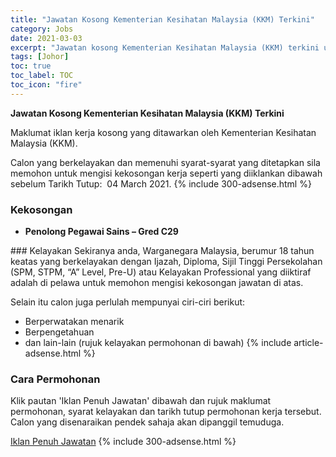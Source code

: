```yaml
---
title: "Jawatan Kosong Kementerian Kesihatan Malaysia (KKM) Terkini" 
category: Jobs 
date: 2021-03-03 
excerpt: "Jawatan kosong Kementerian Kesihatan Malaysia (KKM) terkini untuk kekosongan Penolong Pegawai Sains – Gred C29" 
tags: [Johor] 
toc: true 
toc_label: TOC 
toc_icon: "fire" 
--- 
```


**Jawatan Kosong Kementerian Kesihatan Malaysia (KKM) Terkini**

Maklumat iklan kerja kosong yang ditawarkan oleh Kementerian Kesihatan Malaysia (KKM). 

Calon yang berkelayakan dan memenuhi syarat-syarat yang ditetapkan sila memohon untuk mengisi kekosongan kerja seperti yang diiklankan dibawah sebelum Tarikh Tutup:  04 March 2021. 
{% include 300-adsense.html %} 
### Kekosongan 
<ul>
<li>
<p><b>Penolong Pegawai Sains &#8211; Gred C29</b></p>
</li>
</ul> 
### Kelayakan 
Sekiranya anda, Warganegara Malaysia, berumur 18 tahun keatas yang berkelayakan dengan Ijazah, Diploma, Sijil Tinggi Persekolahan (SPM, STPM, “A” Level, Pre-U) atau Kelayakan Professional yang diiktiraf adalah di pelawa untuk memohon mengisi kekosongan jawatan di atas.

Selain itu calon juga perlulah mempunyai ciri-ciri berikut:
- Berperwatakan menarik
- Berpengetahuan
- dan lain-lain (rujuk kelayakan permohonan di bawah) 
{% include article-adsense.html %} 
### Cara Permohonan 
Klik pautan 'Iklan Penuh Jawatan' dibawah dan rujuk maklumat permohonan, syarat kelayakan dan tarikh tutup permohonan kerja tersebut.
Calon yang disenaraikan pendek sahaja akan dipanggil temuduga.

<a href="http://infokerjaya.org/pejabat-kesihatan-daerah-kluang/" class="btn btn--info" target="_blank" rel="nofollow noopenner">Iklan Penuh Jawatan</a> 
{% include 300-adsense.html %} 